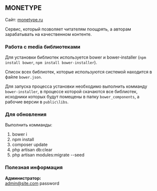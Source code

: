 ## MONETYPE

Сайт: [monetype.ru](http://monetype.ru/)

Сервис, который позволяет читателям поощрять, а авторам зарабатывать на качественном контенте.

### Работа с media библиотеками
Для установки библиотек используется bower и bower-installer (`npm install bower`, `npm install bower-installer`).

Список всех библиотек, которые используются системой находится в файле `bower.json`.

Для запуска процесса установки необходимо выполнить комманду `bower-installer`, в процессе которой скачаются все библиотек, исходники которых будут
помещены в папку `bower_components`, а рабочие версии в `public\libs`.



### Для обновления

Выполнить комманды:  

1. bower i
2. npm install
3. composer update
4. php artisan db:clear
5. php artisan modules:migrate --seed


### Полезная информация

**Администратор:**  
admin@site.com
password
